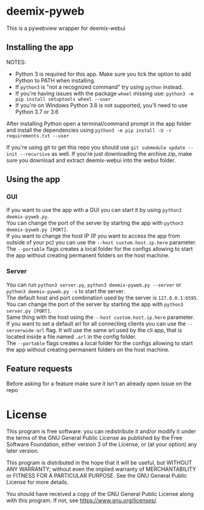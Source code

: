 # deemix-pyweb
This is a pywebview wrapper for deemix-webui

## Installing the app
NOTES:
- Python 3 is required for this app. Make sure you tick the option to add Python to PATH when installing.
- If `python3` is "not a recognized command" try using `python` instead.
- If you're having issues with the package `wheel` missing use: `python3 -m pip install setuptools wheel --user`
- If you're on Windows Python 3.8 is not supported, you'll need to use Python 3.7 or 3.6

After installing Python open a terminal/command prompt in the app folder and install the dependencies using `python3 -m pip install -U -r requirements.txt --user`

If you're using git to get this repo you should use `git submodule update --init --recursive` as well. If you're just downloading the archive.zip, make sure you download and extract deemix-webui into the webui folder.

## Using the app
### GUI
If you want to use the app with a GUI you can start it by using `python3 deemix-pyweb.py`.<br>
You can change the port of the server by starting the app with `python3 deemix-pyweb.py [PORT]`.<br>
If you want to change the host IP (If you want to access the app from outside of your pc) you can use the `--host custom.host.ip.here` parameter.<br>
The `--portable` flags creates a local folder for the configs allowing to start the app without creating permanent folders on the host machine.

### Server
You can run `python3 server.py`, `python3 deemix-pyweb.py --server` or `python3 deemix-pyweb.py -s` to start the server.<br>
The default host and port combination used by the server is `127.0.0.1:6595`.<br>
You can change the port of the server by starting the app with `python3 server.py [PORT]`.<br>
Same thing with the host using the `--host custom.host.ip.here` parameter.<br>
If you want to set a default arl for all connecting clients you can use the `--serverwide-arl` flag. It will use the same arl used by the cli app, that is located inside a file named `.arl` in the config folder.<br>
The `--portable` flags creates a local folder for the configs allowing to start the app without creating permanent folders on the host machine.

## Feature requests
Before asking for a feature make sure it isn't an already open issue on the repo

# License
This program is free software: you can redistribute it and/or modify
it under the terms of the GNU General Public License as published by
the Free Software Foundation, either version 3 of the License, or
(at your option) any later version.

This program is distributed in the hope that it will be useful,
but WITHOUT ANY WARRANTY; without even the implied warranty of
MERCHANTABILITY or FITNESS FOR A PARTICULAR PURPOSE.  See the
GNU General Public License for more details.

You should have received a copy of the GNU General Public License
along with this program.  If not, see <https://www.gnu.org/licenses/>.

